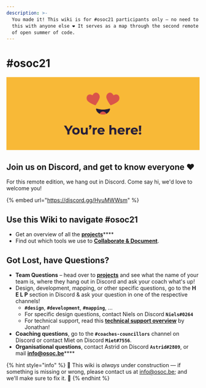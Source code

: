 ```yaml
---
description: >-
  You made it! This wiki is for #osoc21 participants only – no need to share
  this with anyone else ❤ It serves as a map through the second remote edition
  of open summer of code.
---
```


# \#osoc21

![You made it, we&apos;re so happy you are here!](.gitbook/assets/screenshot-2020-06-18-at-14.41.43.png)

## Join us on Discord, and get to know everyone ❤

For this remote edition, we hang out in Discord. Come say hi, we'd love to welcome you!

{% embed url="https://discord.gg/HyuMWWsm" %}

## Use this Wiki to navigate \#osoc21

* Get an overview of all the [**projects**](projects-1/projects.md)\*\*\*\*
* Find out which tools we use to [**Collaborate & Document**](collaboration-and-documentation.md).

## Got Lost, have Questions?

* **Team Questions** – head over to [**projects**](projects-1/projects.md) and see what the name of your team is, where they hang out in Discord and ask your coach what's up! 
* Design, development, mapping, or other specific questions, go to the **H E L P** section in Discord & ask your question in one of the respective channels!
  * **`#design`**, **`#development`**, **`#mapping`**, ... 
  * For specific design questions, contact Niels on Discord **`Niels#0264`**
  * For technical support, read this [**technical support overview**](https://github.com/osoc21/technical-support) by Jonathan! 
* **Coaching questions**, go to the **`#coaches-councillors`** channel on Discord or contact Miet on Discord **`Miet#7556`**. 
* **Organisational questions**, contact Astrid on Discord **`Astrid#2809`**, or mail [**info@osoc.be**](mailto:info@osoc.be)\*\*\*\*

{% hint style="info" %}
🚧 This wiki is _always_ under construction — if something is missing or wrong, please contact us at info@osoc.be; and we'll make sure to fix it. 🚧
{% endhint %}

